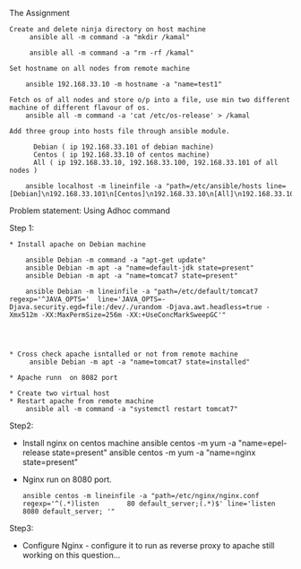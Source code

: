 The Assignment

    Create and delete ninja directory on host machine
         ansible all -m command -a "mkdir /kamal"

         ansible all -m command -a "rm -rf /kamal"

    Set hostname on all nodes from remote machine

        ansible 192.168.33.10 -m hostname -a "name=test1"

    Fetch os of all nodes and store o/p into a file, use min two different machine of different flavour of os.
        ansible all -m command -a 'cat /etc/os-release' > /kamal

    Add three group into hosts file through ansible module.

          Debian ( ip 192.168.33.101 of debian machine)
          Centos ( ip 192.168.33.10 of centos machine)
          All ( ip 192.168.33.10, 192.168.33.100, 192.168.33.101 of all nodes )
         
        ansible localhost -m lineinfile -a "path=/etc/ansible/hosts line=[Debian]\n192.168.33.101\n[Centos]\n192.168.33.10\n[All]\n192.168.33.10\n192.168.33.100\n192.168.33.101"

Problem statement: Using Adhoc command

Step 1:

    * Install apache on Debian machine

        ansible Debian -m command -a "apt-get update"
        ansible Debian -m apt -a "name=default-jdk state=present"
        ansible Debian -m apt -a "name=tomcat7 state=present"
      
        ansible Debian -m lineinfile -a "path=/etc/default/tomcat7 regexp='^JAVA_OPTS='  line='JAVA_OPTS=-Djava.security.egd=file:/dev/./urandom -Djava.awt.headless=true -Xmx512m -XX:MaxPermSize=256m -XX:+UseConcMarkSweepGC'"




    * Cross check apache isntalled or not from remote machine
         ansible Debian -m apt -a "name=tomcat7 state=installed"
       
    * Apache runn  on 8082 port
      
    * Create two virtual host
    * Restart apache from remote machine
        ansible all -m command -a "systemctl restart tomcat7"

Step2:

   * Install nginx on centos machine
       ansible centos -m yum -a "name=epel-release state=present"
        ansible centos -m yum -a "name=nginx state=present"

   * Nginx run on 8080 port.

         ansible centos -m lineinfile -a "path=/etc/nginx/nginx.conf regexp='^(.*)listen       80 default_server;(.*)$' line='listen       8080 default_server; '"

Step3:

   * Configure Nginx - configure it to run as reverse proxy to apache
      still working on this question...

